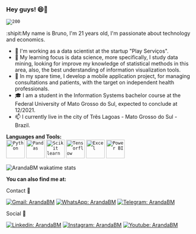 ### Hey guys! 😄👋
<code><img src="https://i.ibb.co/bm33B2d/200.gif" alt="200" border="0"></code>

:shipit:My name is Bruno, I'm 21 years old, I'm passionate about technology and economics.

- 🔭 I'm working as a data scientist at the startup "Play Serviços".
- :blue_book: My learning focus is data science, more specifically, I study data mining, looking for improve my knowledge of statistical methods in this area, also, the best understanding of information visualization tools.
- :seedling: In my spare time, I develop a mobile application project, for managing consultations and patients, with the target on independent health professionals.
- :mortar_board:  I am a student in the Information Systems bachelor course at the Federal University of Mato Grosso do Sul, expected to conclude at 12/2021.
- 📫 I currently live in the city of Três Lagoas - Mato Grosso do Sul - Brazil.

**Languages and Tools:**<br>
<code><img height="50" src="https://img.icons8.com/dusk/50/000000/python.png" alt="Python"></code>
<code><img height="50" src="https://i.ibb.co/s9Rs181/pandas-logo-300.png" alt="Pandas"></code>
<code><img height="50" src="https://i.ibb.co/QdbLjW8/1200px-Scikit-learn-logo-small-svg.png" alt="Scikit learn" border="0"></code>
<code><img height="50" src="https://i.ibb.co/Mkjqb6q/Tensorflow-logo-svg.png" alt="Tensorflow" border="0"></code>
<code><img height="50" src="https://i.ibb.co/FHVR76K/microsoft-excel-2019-v1.png" alt="Excel" border="0"></code>
<code><img height="50" src="https://i.ibb.co/mTkTgbV/png-transparent-power-bi-business-intelligence-microsoft-analytics-microsoft-text-rectangle-logo.png" alt="Power BI" border="0"></code>

![ArandaBM wakatime stats](https://github-readme-stats.vercel.app/api/wakatime?username=@ArandaBM)

**You can also find me at:**

Contact :iphone:

[![Gmail: ArandaBM](https://img.shields.io/badge/Gmail-D14836?style=for-the-badge&logo=gmail&logoColor=white&link=mailto:brunomoraesaranda1@gmail.com)](mailto:brunomoraesaranda1@gmail.com)
[![WhatsApp: ArandaBM](https://img.shields.io/badge/WhatsApp-25D366?style=for-the-badge&logo=whatsapp&logoColor=white&link=https://api.whatsapp.com/send?phone=5518997993636)](https://api.whatsapp.com/send?phone=5518997993636)
[![Telegram: ArandaBM](https://img.shields.io/badge/Telegram-2CA5E0?style=for-the-badge&logo=telegram&logoColor=white&link=https://t.me/arandabm)](https://t.me/arandabm)

Social :speech_balloon:

[![Linkedin: ArandaBM](https://img.shields.io/badge/LinkedIn-0077B5?style=for-the-badge&logo=linkedin&logoColor=white&link=https://www.linkedin.com/in/brunomaranda/)](https://www.linkedin.com/in/brunomaranda/)
[![Instagram: ArandaBM](https://img.shields.io/badge/Instagram-E4405F?style=for-the-badge&logo=instagram&logoColor=white&link=https://www.instagram.com/brunomoraesaranda/)](https://www.instagram.com/brunomoraesaranda/)
[![Youtube: ArandaBM](https://img.shields.io/badge/YouTube-FF0000?style=for-the-badge&logo=youtube&logoColor=white&link=https://www.youtube.com/channel/UC6BuuInO6fEi2-4j4_Fk76g)](https://www.youtube.com/channel/UC6BuuInO6fEi2-4j4_Fk76g)
